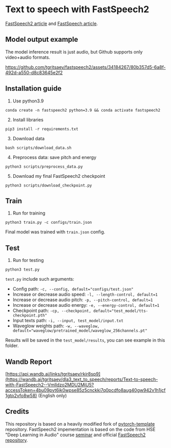 # Text to speech with FastSpeech2 

[FastSpeech2 article](https://arxiv.org/pdf/2006.04558.pdf) and [FastSpeech article](https://arxiv.org/pdf/1905.09263.pdf).

## Model output example
The model inference result is just audio, but Github supports only video+audio formats.

https://github.com/tgritsaev/fastspeech2/assets/34184267/80b357d5-6a8f-492d-a550-d8c83645e2f2

## Installation guide

1. Use python3.9
```shell
conda create -n fastspeech2 python=3.9 && conda activate fastspeech2
```
2. Install libraries
```shell
pip3 install -r requirements.txt
```
3. Download data
```shell
bash scripts/download_data.sh
```
4. Preprocess data: save pitch and energy
```shell
python3 scripts/preprocess_data.py
```
5. Download my final FastSpeech2 checkpoint
```shell
python3 scripts/download_checkpoint.py
```

## Train 
1. Run for training 
```shell
python3 train.py -c configs/train.json
```
Final model was trained with `train.json` config.

## Test
1. Run for testing
```shell
python3 test.py
```
`test.py` include such arguments:
* Config path: `-c, --config, default="configs/test.json"`
* Increase or decrease audio speed: `-l, --length-control, default=1`
* Increase or decrease audio pitch: `-p, --pitch-control, default=1`
* Increase or decrease audio energy: `-e, --energy-control, default=1`
* Checkpoint path: `-cp, --checkpoint, default="test_model/tts-checkpoint.pth"`
* Input texts path: `-i, --input, test_model/input.txt`
* Waveglow weights path: `-w, --waveglow, default="waveglow/pretrained_model/waveglow_256channels.pt"`

Results will be saved in the `test_model/results`, you can see example in this folder.

## Wandb Report

[https://api.wandb.ai/links/tgritsaev/rkir8sp9](https://wandb.ai/tgritsaev/dla3_text_to_speech/reports/Text-to-speech-with-FastSpeech2--Vmlldzo2MDU2MjU5?accessToken=4bu09pvt6ik0wpse85z5cnckki7q0pcdfo8aug40gw942v1h1jcf1gtp2vfo8w58) (English only)

## Credits

This repository is based on a heavily modified fork
of [pytorch-template](https://github.com/victoresque/pytorch-template) repository. 
FastSpeech2 impementation is based on the code from HSE "Deep Learning in Audio" course [seminar](https://github.com/XuMuK1/dla2023/blob/2023/week07/seminar07.ipynb) and official [FastSpeech2 repository](https://github.com/ming024/FastSpeech2).
